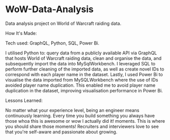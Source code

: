 # WoW-Data-Analysis
Data analysis project on World of Warcraft raiding data.

How It's Made:

Tech used: GraphQL, Python, SQL, Power Bi. 

I utilised Python to: query data from a publicly available API via GraphQL that hosts World of Warcraft raiding data, clean and organise the data, and subsequently import the data into MySqlWorkbench. I leveraged SQL to perform further cleaning of the imported data, as well as create novel IDs to correspond with each player name in the dataset. Lastly, I used Power Bi to visualise the data imported from MySQLWorkbench where the use of IDs avoided player name duplication. This enabled me to avoid player name duplication in the dataset, improving visualisation performance in Power Bi.


Lessons Learned:

No matter what your experience level, being an engineer means continuously learning. Every time you build something you always have those whoa this is awesome or wow I actually did it! moments. This is where you should share those moments! Recruiters and interviewers love to see that you're self-aware and passionate about growing.
